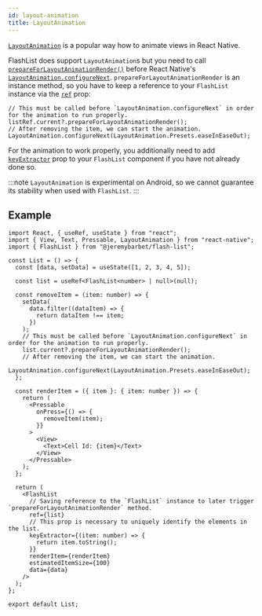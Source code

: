 ```yaml
---
id: layout-animation
title: LayoutAnimation
---
```


[`LayoutAnimation`](https://reactnative.dev/docs/layoutanimation) is a popular way how to animate views in React Native.

FlashList does support `LayoutAnimation`s but you need to call [`prepareForLayoutAnimationRender()`](/usage#prepareforlayoutanimationrender) before React Native's [`LayoutAnimation.configureNext`](https://reactnative.dev/docs/layoutanimation#configurenext). `prepareForLayoutAnimationRender` is an instance method, so you have to keep a reference to your `FlashList` instance via the [`ref`](https://reactjs.org/docs/refs-and-the-dom.html) prop:

```tsx
// This must be called before `LayoutAnimation.configureNext` in order for the animation to run properly.
listRef.current?.prepareForLayoutAnimationRender();
// After removing the item, we can start the animation.
LayoutAnimation.configureNext(LayoutAnimation.Presets.easeInEaseOut);
```

For the animation to work properly, you additionally need to add [`keyExtractor`](/usage#keyextractor) prop to your `FlashList` component if you have not already done so.

:::note
`LayoutAnimation` is experimental on Android, so we cannot guarantee its stability when used with `FlashList`.
:::

## Example

```tsx
import React, { useRef, useState } from "react";
import { View, Text, Pressable, LayoutAnimation } from "react-native";
import { FlashList } from "@jeremybarbet/flash-list";

const List = () => {
  const [data, setData] = useState([1, 2, 3, 4, 5]);

  const list = useRef<FlashList<number> | null>(null);

  const removeItem = (item: number) => {
    setData(
      data.filter((dataItem) => {
        return dataItem !== item;
      })
    );
    // This must be called before `LayoutAnimation.configureNext` in order for the animation to run properly.
    list.current?.prepareForLayoutAnimationRender();
    // After removing the item, we can start the animation.
    LayoutAnimation.configureNext(LayoutAnimation.Presets.easeInEaseOut);
  };

  const renderItem = ({ item }: { item: number }) => {
    return (
      <Pressable
        onPress={() => {
          removeItem(item);
        }}
      >
        <View>
          <Text>Cell Id: {item}</Text>
        </View>
      </Pressable>
    );
  };

  return (
    <FlashList
      // Saving reference to the `FlashList` instance to later trigger `prepareForLayoutAnimationRender` method.
      ref={list}
      // This prop is necessary to uniquely identify the elements in the list.
      keyExtractor={(item: number) => {
        return item.toString();
      }}
      renderItem={renderItem}
      estimatedItemSize={100}
      data={data}
    />
  );
};

export default List;
```
